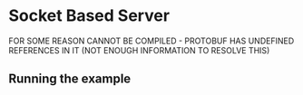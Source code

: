 # Socket Based Server

FOR SOME REASON CANNOT BE COMPILED - PROTOBUF HAS UNDEFINED REFERENCES IN IT
(NOT ENOUGH INFORMATION TO RESOLVE THIS)

## Running the example
